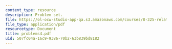 ```yaml
---
content_type: resource
description: Problem set.
file: https://ol-ocw-studio-app-qa.s3.amazonaws.com/courses/8-325-relativistic-quantum-field-theory-iii-spring-2003/507fc04a16c9938670b263b839bd8182_problems4.pdf
file_type: application/pdf
resourcetype: Document
title: problems4.pdf
uid: 507fc04a-16c9-9386-70b2-63b839bd8182
---
```

